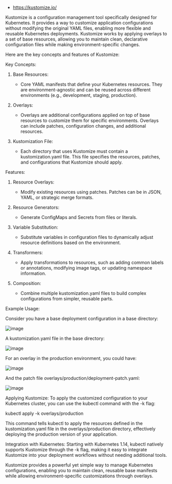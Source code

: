 - https://kustomize.io/
  
Kustomize is a configuration management tool specifically designed for Kubernetes. It provides a way to customize application configurations without modifying the original YAML files, enabling more flexible and reusable Kubernetes deployments. Kustomize works by applying overlays to a set of base resources, allowing you to maintain clean, declarative configuration files while making environment-specific changes.

Here are the key concepts and features of Kustomize:

Key Concepts:
1)  Base Resources:

      - Core YAML manifests that define your Kubernetes resources. They are environment-agnostic and can be reused across different environments (e.g., development, staging, production).
        
2) Overlays:

     - Overlays are additional configurations applied on top of base resources to customize them for specific environments. Overlays can include patches, configuration changes, and additional resources.


3) Kustomization File:

   - Each directory that uses Kustomize must contain a kustomization.yaml file. This file specifies the resources, patches, and configurations that Kustomize should apply.

     
Features:

1) Resource Overlays:

     - Modify existing resources using patches. Patches can be in JSON, YAML, or strategic merge formats.


2) Resource Generators:

     - Generate ConfigMaps and Secrets from files or literals.

3)  Variable Substitution:

    - Substitute variables in configuration files to dynamically adjust resource definitions based on the environment.
  
 
4) Transformers:

     - Apply transformations to resources, such as adding common labels or annotations, modifying image tags, or updating namespace information.
  
       
5) Composition:

     - Combine multiple kustomization.yaml files to build complex configurations from simpler, reusable parts.
  

Example Usage:

Consider you have a base deployment configuration in a base directory:

![image](https://github.com/debolek/Kustomise/assets/37187773/a263caa2-7752-4ee2-946b-4a3982e8aa6d)


A kustomization.yaml file in the base directory:

![image](https://github.com/debolek/Kustomise/assets/37187773/276abb8a-a75f-4c6e-b1ca-62f252b1da8d)



For an overlay in the production environment, you could have:

![image](https://github.com/debolek/Kustomise/assets/37187773/7f5aa2e8-75d7-4eb5-ad9b-4f9bc3f67195)


And the patch file overlays/production/deployment-patch.yaml:

![image](https://github.com/debolek/Kustomise/assets/37187773/a8148cf3-fa00-4bc0-a8b7-da8f473f1d94)



Applying Kustomize:
To apply the customized configuration to your Kubernetes cluster, you can use the kubectl command with the -k flag:


kubectl apply -k overlays/production



This command tells kubectl to apply the resources defined in the kustomization.yaml file in the overlays/production directory, effectively deploying the production version of your application.

Integration with Kubernetes:
Starting with Kubernetes 1.14, kubectl natively supports Kustomize through the -k flag, making it easy to integrate Kustomize into your deployment workflows without needing additional tools.

Kustomize provides a powerful yet simple way to manage Kubernetes configurations, enabling you to maintain clean, reusable base manifests while allowing environment-specific customizations through overlays.







